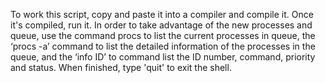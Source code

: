 To work this script, copy and paste it into a compiler and compile it. Once it's compiled, run it. In order to take advantage of the new processes and queue, use the command procs to list the current processes in queue, the ‘procs -a’ command to list the detailed information of the processes in the queue, and the ‘info ID’ to command list the ID number, command, priority and status. When finished, type 'quit' to exit the shell.
